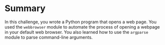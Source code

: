 # Summary

In this challenge, you wrote a Python program that opens a web page. You used the `webbrowser` module to automate the process of opening a webpage in your default web browser. You also learned how to use the `argparse` module to parse command-line arguments.
